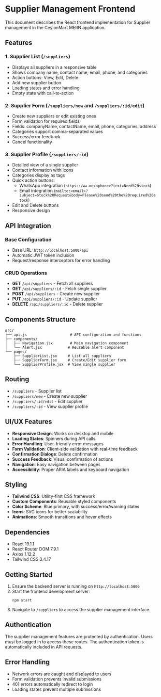# Supplier Management Frontend

This document describes the React frontend implementation for Supplier management in the CeylonMart MERN application.

## Features

### 1. Supplier List (`/suppliers`)
- Displays all suppliers in a responsive table
- Shows company name, contact name, email, phone, and categories
- Action buttons: View, Edit, Delete
- Add new supplier button
- Loading states and error handling
- Empty state with call-to-action

### 2. Supplier Form (`/suppliers/new` and `/suppliers/:id/edit`)
- Create new suppliers or edit existing ones
- Form validation for required fields
- Fields: companyName, contactName, email, phone, categories, address
- Categories support comma-separated values
- Success/error feedback
- Cancel functionality

### 3. Supplier Profile (`/suppliers/:id`)
- Detailed view of a single supplier
- Contact information with icons
- Categories display as tags
- Quick action buttons:
  - WhatsApp integration (`https://wa.me/<phone>?text=Need%20stock`)
  - Email integration (`mailto:<email>?subject=Stock%20Request&body=Please%20send%20the%20required%20stock`)
- Edit and Delete buttons
- Responsive design

## API Integration

### Base Configuration
- Base URL: `http://localhost:5000/api`
- Automatic JWT token inclusion
- Request/response interceptors for error handling

### CRUD Operations
- **GET** `/api/suppliers` - Fetch all suppliers
- **GET** `/api/suppliers/:id` - Fetch single supplier
- **POST** `/api/suppliers` - Create new supplier
- **PUT** `/api/suppliers/:id` - Update supplier
- **DELETE** `/api/suppliers/:id` - Delete supplier

## Components Structure

```
src/
├── api.js                    # API configuration and functions
├── components/
│   ├── Navigation.jsx        # Main navigation component
│   └── Alert.jsx            # Reusable alert component
└── pages/
    ├── SupplierList.jsx     # List all suppliers
    ├── SupplierForm.jsx     # Create/Edit supplier form
    └── SupplierProfile.jsx  # View single supplier
```

## Routing

- `/suppliers` - Supplier list
- `/suppliers/new` - Create new supplier
- `/suppliers/:id/edit` - Edit supplier
- `/suppliers/:id` - View supplier profile

## UI/UX Features

- **Responsive Design**: Works on desktop and mobile
- **Loading States**: Spinners during API calls
- **Error Handling**: User-friendly error messages
- **Form Validation**: Client-side validation with real-time feedback
- **Confirmation Dialogs**: Delete confirmation
- **Success Feedback**: Visual confirmation of actions
- **Navigation**: Easy navigation between pages
- **Accessibility**: Proper ARIA labels and keyboard navigation

## Styling

- **Tailwind CSS**: Utility-first CSS framework
- **Custom Components**: Reusable styled components
- **Color Scheme**: Blue primary, with success/error/warning states
- **Icons**: SVG icons for better scalability
- **Animations**: Smooth transitions and hover effects

## Dependencies

- React 19.1.1
- React Router DOM 7.9.1
- Axios 1.12.2
- Tailwind CSS 3.4.17

## Getting Started

1. Ensure the backend server is running on `http://localhost:5000`
2. Start the frontend development server:
   ```bash
   npm start
   ```
3. Navigate to `/suppliers` to access the supplier management interface

## Authentication

The supplier management features are protected by authentication. Users must be logged in to access these routes. The authentication token is automatically included in API requests.

## Error Handling

- Network errors are caught and displayed to users
- Form validation prevents invalid submissions
- 401 errors automatically redirect to login
- Loading states prevent multiple submissions
